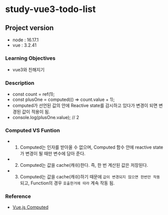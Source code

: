 # study-vue3-todo-list

## Project version

- node : 16.17.1
- vue : 3.2.41

### Learning Objectives

- vue3와 친해지기

### Description

- const count = ref(1);
- const plusOne = computed(() => count.value + 1);
- computed가 선언된 값의 안에 Reactive state를 감시하고 있다가 변경이 되면 변경된 값이 적용이 됨.
- console.log(plusOne.value);   // 2

### Computed VS Funtion

- 1. Computed는 인자를 받아올 수 없으며, Computed 함수 안에 reactive state가 변경이 될 때만 변수에 담아 준다.
- 2. Computed는 값을 cache(캐쉬)한다. 즉, 한 번 계산된 값은 저장된다.
- 3. Computed는 값을 cache(캐쉬)하기 때문에 `값이 변경되지 않으면 한번만 작동`되고, Function의 경우 `호출한거에 따라` 계속 작동 됨.

### Reference

- [Vue.js Computed](https://vuejs.org/guide/essentials/computed.html)
